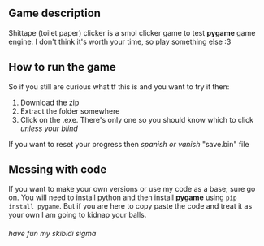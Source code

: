 ## Game description
Shittape (toilet paper) clicker is a smol clicker game to test **pygame** game engine. I don't think it's worth your time, so play something else :3

## How to run the game
So if you still are curious what tf this is and you want to try it then:
1. Download the zip
2. Extract the folder somewhere
3. Click on the .exe. There's only one so you should know which to click *unless your blind*

If you want to reset your progress then *spanish or vanish* "save.bin" file

## Messing with code
If you want to make your own versions or use my code as a base; sure go on. You will need to install python and then install **pygame** using `pip install pygame`. But if you are here to copy paste the code and treat it as your own I am going to kidnap your balls.
###### have fun my skibidi sigma